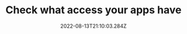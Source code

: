 ---
title: Check what access your apps have
date: "2022-08-13T21:10:03.284Z"
description: "When you first install a new app, you are often required to enable permissions such as access to your Camera, Contacts, Microphone or Location Data. However, many of these are often superfluous to the primary function of the app. Look through the app permissions tab in your phone’s settings and review what access each app has. Consider denying some of them access to anything that you don’t think it actually needs."
position: 15
section: "Phone"
---